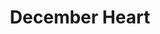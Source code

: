 ---
pid: LLP270
title: December Heart
location_transcription: Center City
zipcode: '19120'
outside_phl: 
neighborhood: Logan,Olney
age: '13'
age_range: 13-19
instagram: 
image_file_name: LLP_270.jpg
proposal_transcription: 
topic: Art,Love
topic_summary: 0, 0
type: Sculpture Statue
keywords_other: 
credit: Jessica Nguyen
image_labels: December heart with flower in upper left corner of heart.
twitter: 
facebook: 
permalink: "/monuments/llp270/"
layout: item-page
---